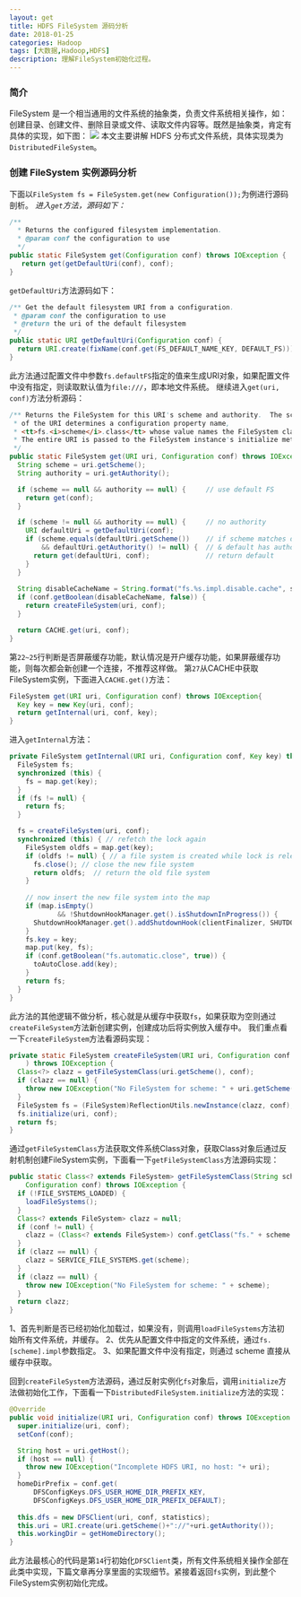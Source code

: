 ```yaml
---
layout: get
title: HDFS FileSystem 源码分析
date: 2018-01-25
categories: Hadoop
tags: [大数据,Hadoop,HDFS]
description: 理解FileSystem初始化过程。
---
```

### 简介
FileSystem 是一个相当通用的文件系统的抽象类，负责文件系统相关操作，如：创建目录、创建文件、删除目录或文件、读取文件内容等。既然是抽象类，肯定有具体的实现，如下图：
![](index_files/2df98983-d741-4ff2-9c25-859633ecc19a.png)
本文主要讲解 HDFS 分布式文件系统，具体实现类为`DistributedFileSystem`。
 
### 创建 FileSystem 实例源码分析
下面以`FileSystem fs = FileSystem.get(new Configuration());`为例进行源码剖析。
*进入`get`方法，源码如下：*
```java
/**
  * Returns the configured filesystem implementation.
  * @param conf the configuration to use
  */
public static FileSystem get(Configuration conf) throws IOException {
   return get(getDefaultUri(conf), conf);
}
```
`getDefaultUri`方法源码如下：
```java
/** Get the default filesystem URI from a configuration.
 * @param conf the configuration to use
 * @return the uri of the default filesystem
 */
public static URI getDefaultUri(Configuration conf) {
  return URI.create(fixName(conf.get(FS_DEFAULT_NAME_KEY, DEFAULT_FS)));
}
```
此方法通过配置文件中参数`fs.defaultFS`指定的值来生成URI对象，如果配置文件中没有指定，则读取默认值为`file:///`，即本地文件系统。
继续进入`get(uri, conf)`方法分析源码：
```java
/** Returns the FileSystem for this URI's scheme and authority.  The scheme
 * of the URI determines a configuration property name,
 * <tt>fs.<i>scheme</i>.class</tt> whose value names the FileSystem class.
 * The entire URI is passed to the FileSystem instance's initialize method.
 */
public static FileSystem get(URI uri, Configuration conf) throws IOException {
  String scheme = uri.getScheme();
  String authority = uri.getAuthority();

  if (scheme == null && authority == null) {     // use default FS
    return get(conf);
  }

  if (scheme != null && authority == null) {     // no authority
    URI defaultUri = getDefaultUri(conf);
    if (scheme.equals(defaultUri.getScheme())    // if scheme matches default
        && defaultUri.getAuthority() != null) {  // & default has authority
      return get(defaultUri, conf);              // return default
    }
  }
  
  String disableCacheName = String.format("fs.%s.impl.disable.cache", scheme);
  if (conf.getBoolean(disableCacheName, false)) {
    return createFileSystem(uri, conf);
  }

  return CACHE.get(uri, conf);
}
```
第`22~25`行判断是否屏蔽缓存功能，默认情况是开户缓存功能，如果屏蔽缓存功能，则每次都会新创建一个连接，不推荐这样做。
第`27`从CACHE中获取FileSystem实例，下面进入`CACHE.get()`方法：
```java
FileSystem get(URI uri, Configuration conf) throws IOException{
  Key key = new Key(uri, conf);
  return getInternal(uri, conf, key);
}
```
进入`getInternal`方法：
```java
private FileSystem getInternal(URI uri, Configuration conf, Key key) throws IOException{
  FileSystem fs;
  synchronized (this) {
    fs = map.get(key);
  }
  if (fs != null) {
    return fs;
  }

  fs = createFileSystem(uri, conf);
  synchronized (this) { // refetch the lock again
    FileSystem oldfs = map.get(key);
    if (oldfs != null) { // a file system is created while lock is releasing
      fs.close(); // close the new file system
      return oldfs;  // return the old file system
    }
    
    // now insert the new file system into the map
    if (map.isEmpty()
            && !ShutdownHookManager.get().isShutdownInProgress()) {
      ShutdownHookManager.get().addShutdownHook(clientFinalizer, SHUTDOWN_HOOK_PRIORITY);
    }
    fs.key = key;
    map.put(key, fs);
    if (conf.getBoolean("fs.automatic.close", true)) {
      toAutoClose.add(key);
    }
    return fs;
  }
}
```
此方法的其他逻辑不做分析，核心就是从缓存中获取`fs`，如果获取为空则通过`createFileSystem`方法新创建实例，创建成功后将实例放入缓存中。
我们重点看一下`createFileSystem`方法看源码实现：
```java
private static FileSystem createFileSystem(URI uri, Configuration conf
    ) throws IOException {
  Class<?> clazz = getFileSystemClass(uri.getScheme(), conf);
  if (clazz == null) {
    throw new IOException("No FileSystem for scheme: " + uri.getScheme());
  }
  FileSystem fs = (FileSystem)ReflectionUtils.newInstance(clazz, conf);
  fs.initialize(uri, conf);
  return fs;
}
```
通过`getFileSystemClass`方法获取文件系统Class对象，获取Class对象后通过反射机制创建FileSystem实例，下面看一下`getFileSystemClass`方法源码实现：
```java
public static Class<? extends FileSystem> getFileSystemClass(String scheme,
    Configuration conf) throws IOException {
  if (!FILE_SYSTEMS_LOADED) {
    loadFileSystems();
  }
  Class<? extends FileSystem> clazz = null;
  if (conf != null) {
    clazz = (Class<? extends FileSystem>) conf.getClass("fs." + scheme + ".impl", null);
  }
  if (clazz == null) {
    clazz = SERVICE_FILE_SYSTEMS.get(scheme);
  }
  if (clazz == null) {
    throw new IOException("No FileSystem for scheme: " + scheme);
  }
  return clazz;
}
```
1、首先判断是否已经初始化加载过，如果没有，则调用`loadFileSystems`方法初始所有文件系统，并缓存。
2、优先从配置文件中指定的文件系统，通过`fs.[scheme].impl`参数指定。
3、如果配置文件中没有指定，则通过 scheme 直接从缓存中获取。

回到`createFileSystem`方法源码，通过反射实例化`fs`对象后，调用`initialize`方法做初始化工作，下面看一下`DistributedFileSystem.initialize`方法的实现：
```java
@Override
public void initialize(URI uri, Configuration conf) throws IOException {
  super.initialize(uri, conf);
  setConf(conf);

  String host = uri.getHost();
  if (host == null) {
    throw new IOException("Incomplete HDFS URI, no host: "+ uri);
  }
  homeDirPrefix = conf.get(
      DFSConfigKeys.DFS_USER_HOME_DIR_PREFIX_KEY,
      DFSConfigKeys.DFS_USER_HOME_DIR_PREFIX_DEFAULT);
  
  this.dfs = new DFSClient(uri, conf, statistics);
  this.uri = URI.create(uri.getScheme()+"://"+uri.getAuthority());
  this.workingDir = getHomeDirectory();
}
```
此方法最核心的代码是第`14`行初始化`DFSClient`类，所有文件系统相关操作全部在此类中实现，下篇文章再分享里面的实现细节。紧接着返回`fs`实例，到此整个FileSystem实例初始化完成。
